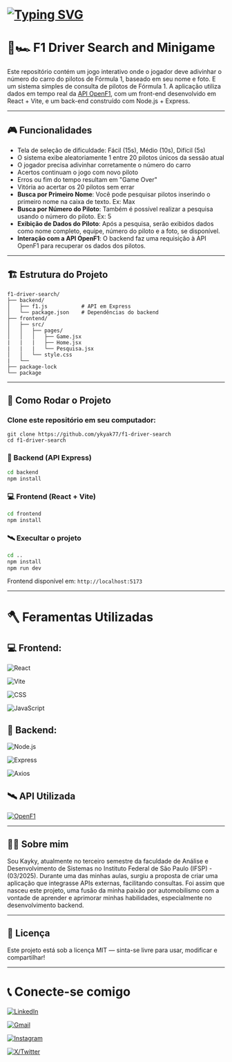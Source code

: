 # [![Typing SVG](https://readme-typing-svg.demolab.com/?lines=Bem+vindo;Me+sigam+nas+redes+sociais)](https://github.com/ykyak77)

# 🏁🏎 F1 Driver Search and Minigame 

Este repositório contém um jogo interativo onde o jogador deve adivinhar o número do carro do pilotos de Fórmula 1, baseado em seu nome e foto. E um sistema simples de consulta de pilotos de Fórmula 1. A aplicação utiliza dados em tempo real da [API OpenF1](https://openf1.org/), com um front-end desenvolvido em React + Vite, e um back-end construído com Node.js + Express.

---

## 🎮 Funcionalidades

- Tela de seleção de dificuldade: Fácil (15s), Médio (10s), Difícil (5s)
- O sistema exibe aleatoriamente 1 entre 20 pilotos únicos da sessão atual
- O jogador precisa adivinhar corretamente o número do carro
- Acertos continuam o jogo com novo piloto
- Erros ou fim do tempo resultam em "Game Over"
- Vitória ao acertar os 20 pilotos sem errar
- **Busca por Primeiro Nome**: Você pode pesquisar pilotos inserindo o primeiro nome na caixa de texto. Ex: Max
- **Busca por Número do Piloto**: Também é possível realizar a pesquisa usando o número do piloto. Ex: 5
- **Exibição de Dados do Piloto**: Após a pesquisa, serão exibidos dados como nome completo, equipe, número do piloto e a foto, se disponível.
- **Interação com a API OpenF1**: O backend faz uma requisição à API OpenF1 para recuperar os dados dos pilotos.


---

## 🏗️ Estrutura do Projeto

```
f1-driver-search/
├── backend/
│   ├── f1.js           # API em Express
│   └── package.json    # Dependências do backend
├── frontend/
│   ├── src/
│   │   ├── pages/
│   │   │   ├── Game.jsx
|   |   |   ├── Home.jsx
|   |   |   └── Pesquisa.jsx
│   │   └── style.css
|   └──
├── package-lock
└── package
```

---

## 🚀 Como Rodar o Projeto

### Clone este repositório em seu computador:

    
    git clone https://github.com/ykyak77/f1-driver-search
    cd f1-driver-search 


### 🔧 Backend (API Express)


```bash
cd backend
npm install
```

### 💻 Frontend (React + Vite)

```bash
cd frontend
npm install
```

### 🛰 Execultar o projeto
```bash
cd ..
npm install 
npm run dev
```
Frontend disponível em: `http://localhost:5173`

---

# 🪓 Feramentas Utilizadas
## 💻 Frontend:

![React](https://img.shields.io/badge/React-20232A?style=for-the-badge&logo=react&logoColor=61DAFB)

![Vite](https://img.shields.io/badge/Vite-646CFF?style=for-the-badge&logo=vite&logoColor=white)

![CSS](https://img.shields.io/badge/CSS3-1572B6?style=for-the-badge&logo=css3&logoColor=white)

![JavaScript](https://img.shields.io/badge/JavaScript-F7DF1E?style=for-the-badge&logo=javascript&logoColor=000000)


## 🔧 Backend:
![Node.js](https://img.shields.io/badge/Node.js-339933?style=for-the-badge&logo=node.js&logoColor=ffffff)

![Express](https://img.shields.io/badge/Express-000000?style=for-the-badge&logo=express&logoColor=ffffff)

![Axios](https://img.shields.io/badge/Axios-5A29E4?style=for-the-badge&logo=axios&logoColor=ffffff)

## 🛰 API Utilizada
[![OpenF1](https://img.shields.io/badge/OpenF1-005F56?style=for-the-badge&logo=data:image/svg+xml;base64,PHN2ZyB3aWR0aD0iMTIwIiBoZWlnaHQ9IjEyMCIgdmlld0JveD0iMCAwIDEyMCAxMjAiIHZlcnNpb249IjEu1YMXALzY...wvZz4=)](https://openf1.org)

---
## 👨‍💻 Sobre mim
Sou Kayky, atualmente no terceiro semestre da faculdade de Análise e Desenvolvimento de Sistemas no Instituto Federal de São Paulo (IFSP) - (03/2025). Durante uma das minhas aulas, surgiu a proposta de criar uma aplicação que integrasse APIs externas, facilitando consultas. Foi assim que nasceu este projeto, uma fusão da minha paixão por automobilismo com a vontade de aprender e aprimorar minhas habilidades, especialmente no desenvolvimento backend.

---

## 🧾 Licença

Este projeto está sob a licença MIT — sinta-se livre para usar, modificar e compartilhar!

---

# 📞 Conecte-se comigo

[![LinkedIn](https://img.shields.io/badge/LinkedIn-0077B5?style=for-the-badge&logo=linkedin&logoColor=white)](https://www.linkedin.com/in/kayky-henrique-86b262276/)

[![Gmail](https://img.shields.io/badge/Gmail-333333?style=for-the-badge&logo=gmail&logoColor=red)](kaykyhenrique705@gmail.com)

[![Instagram](https://img.shields.io/badge/-Instagram-%23E4405F?style=for-the-badge&logo=instagram&logoColor=white)](https://www.instagram.com/ykyak77/)

[![X/Twitter](https://img.shields.io/badge/X-000?style=for-the-badge&logo=x)](https://x.com/ykyak77)

